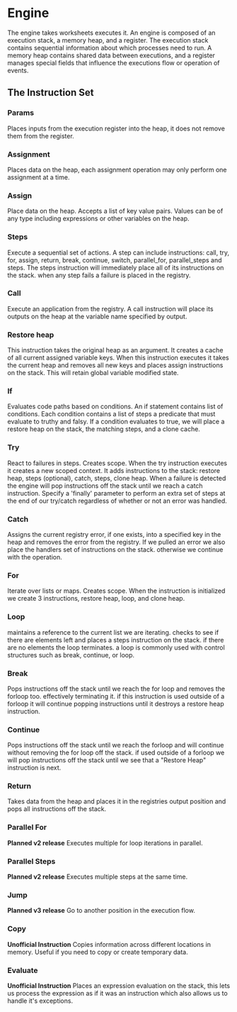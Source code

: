 # Engine

The engine takes worksheets executes it. An engine is composed of an execution stack, a memory heap, and a register. The execution stack contains sequential information about which processes need to run. A memory heap contains shared data between executions, and a register manages special fields that influence the executions flow or operation of events.

## The Instruction Set

### Params

Places inputs from the execution register into the heap, it does not remove them from the register.

### Assignment

Places data on the heap, each assignment operation may only perform one assignment at a time.

### Assign

Place data on the heap. Accepts a list of key value pairs. Values can be of any type including expressions or other variables on the heap.

### Steps

Execute a sequential set of actions. A step can include instructions: call, try, for, assign, return, break, continue, switch, parallel_for, parallel_steps and steps. The steps instruction will immediately place all of its instructions on the stack. when any step fails a failure is placed in the registry.

### Call

Execute an application from the registry. A call instruction will place its outputs on the heap at the variable name specified by output.

### Restore heap

This instruction takes the original heap as an argument. It creates a cache of all current assigned variable keys. When this instruction executes it takes the current heap and removes all new keys and places assign instructions on the stack. This will retain global variable modified state.

### If

Evaluates code paths based on conditions. An if statement contains list of conditions. Each condition contains a list of steps a predicate that must evaluate to truthy and falsy. If a condition evaluates to true, we will place a restore heap on the stack, the matching steps, and a clone cache.

### Try

React to failures in steps. Creates scope. When the try instruction executes it creates a new scoped context. It adds instructions to the stack: restore heap, steps (optional), catch, steps, clone heap. When a failure is detected the engine will pop instructions off the stack until we reach a catch instruction. Specify a 'finally' parameter to perform an extra set of steps at the end of our try/catch regardless of whether or not an error was handled.

### Catch

Assigns the current registry error, if one exists, into a specified key in the heap and removes the error from the registry. If we pulled an error we also place the handlers set of instructions on the stack. otherwise we continue with the operation.

### For

Iterate over lists or maps. Creates scope. When the instruction is initialized we create 3 instructions, restore heap, loop, and clone heap.

### Loop

maintains a reference to the current list we are iterating. checks to see if there are elements left and places a steps instruction on the stack. if there are no elements the loop terminates. a loop is commonly used with control structures such as break, continue, or loop.

### Break

Pops instructions off the stack until we reach the for loop and removes the forloop too. effectively terminating it. if this instruction is used outside of a forloop it will continue popping instructions until it destroys a restore heap instruction.

### Continue

Pops instructions off the stack until we reach the forloop and will continue without removing the for loop off the stack. if used outside of a forloop we will pop instructions off the stack until we see that a "Restore Heap" instruction is next.

### Return

Takes data from the heap and places it in the registries output position and pops all instructions off the stack.

### Parallel For

**Planned v2 release**
Executes multiple for loop iterations in parallel.

### Parallel Steps

**Planned v2 release**
Executes multiple steps at the same time.

### Jump

**Planned v3 release**
Go to another position in the execution flow.

### Copy

**Unofficial Instruction**
Copies information across different locations in memory. Useful if you need to copy or create temporary data.

### Evaluate

**Unofficial Instruction**
Places an expression evaluation on the stack, this lets us process the expression as if it was an instruction which also allows us to handle it's exceptions.
